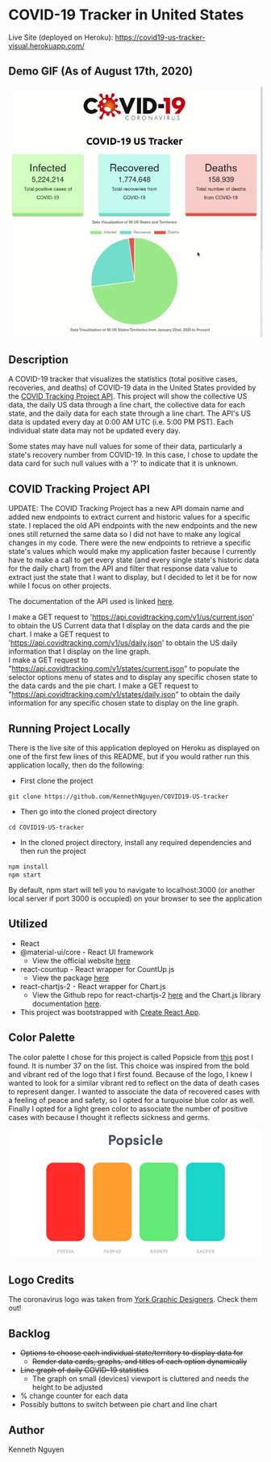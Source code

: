 # COVID-19 Tracker in United States

Live Site (deployed on Heroku): https://covid19-us-tracker-visual.herokuapp.com/

## Demo GIF (As of August 17th, 2020)
![COVID19 App GIF](./src/images/covid19Demo.gif)

## Description
A COVID-19 tracker that visualizes the statistics (total positive cases, recoveries, and deaths) of COVID-19 data in the United States provided by the [COVID Tracking Project API](https://covidtracking.com/data/api). This project will show the collective US data, the daily US data through a line chart, the collective data for each state, and the daily data for each state through a line chart. The API's US data is updated every day at 0:00 AM UTC (i.e. 5:00 PM PST). Each individual state data may not be updated every day.

Some states may have null values for some of their data, particularly a state's recovery number from COVID-19. In this case, I chose to update the data card for such null values with a '?' to indicate that it is unknown.

## COVID Tracking Project API
UPDATE: The COVID Tracking Project has a new API domain name and added new endpoints to extract current and historic values for a specific state. I replaced the old API endpoints with the new endpoints and the new ones still returned the same data so I did not have to make any logical changes in my code. There were the new endpoints to retrieve a specific state's values which would make my application faster because I currently have to make a call to get every state (and every single state's historic data for the daily chart) from the API and filter that response data value to extract just the state that I want to display, but I decided to let it be for now while I focus on other projects.

The documentation of the API used is linked [here](https://documenter.getpostman.com/view/8854915/SzS8rjHv?version=latest#dc323eaa-826d-4efc-bd3c-85d9d757477b). 

I make a GET request to 'https://api.covidtracking.com/v1/us/current.json' to obtain the US Current data that I display on the data cards and the pie chart.
I make a GET request to 'https://api.covidtracking.com/v1/us/daily.json' to obtain the US daily information that I display on the line graph.  
I make a GET request to "https://api.covidtracking.com/v1/states/current.json" to populate the selector options menu of states and to display any specific chosen state to the data cards and the pie chart.
I make a GET request to "https://api.covidtracking.com/v1/states/daily.json" to obtain the daily information for any specific chosen state to display on the line graph.

## Running Project Locally
There is the live site of this application deployed on Heroku as displayed on one of the first few lines of this README, but if you would rather run this application locally, then do the following:

* First clone the project
```
git clone https://github.com/KennethNguyen/COVID19-US-tracker
```

* Then go into the cloned project directory
```
cd COVID19-US-tracker
```

* In the cloned project directory, install any required dependencies and then run the project
```
npm install
npm start
```
By default, npm start will tell you to navigate to localhost:3000 (or another local server if port 3000 is occupied) on your browser to see the application

## Utilized
* React 
* @material-ui/core - React UI framework
    * View the official website [here](https://material-ui.com/)
* react-countup - React wrapper for CountUp.js
    * View the package [here](https://www.npmjs.com/package/react-countup)
* react-chartjs-2 - React wrapper for Chart.js
    * View the Github repo for react-chartjs-2 [here](https://github.com/jerairrest/react-chartjs-2) and the Chart.js library documentation [here](https://www.chartjs.org/docs/latest/).  
* This project was bootstrapped with [Create React App](https://github.com/facebook/create-react-app).

## Color Palette 
The color palette I chose for this project is called Popsicle from [this](https://digitalsynopsis.com/design/color-schemes-palettes-combinations/) post I found. It is number 37 on the list. This choice was inspired from the bold and vibrant red of the logo that I first found. Because of the logo, I knew I wanted to look for a similar vibrant red to reflect on the data of death cases to represent danger. I wanted to associate the data of recovered cases with a feeling of peace and safety, so I opted for a turquoise blue color as well. Finally I opted for a light green color to associate the number of positive cases with because I thought it reflects sickness and germs.

![Color Palette Image](./src/images/covid19-color-palette.png)

## Logo Credits
The coronavirus logo was taken from [York Graphic Designers](https://www.yorkgraphicdesigners.co.uk/coronavirus-covid-19-logo-design/). Check them out!

## Backlog
* ~~Options to choose each individual state/territory to display data for~~
    * ~~Render data cards, graphs, and titles of each option dynamically~~
* ~~Line graph of daily COVID-19 statistics~~ 
    * The graph on small (devices) viewport is cluttered and needs the height to be adjusted
* % change counter for each data
* Possibly buttons to switch between pie chart and line chart

## Author
Kenneth Nguyen
